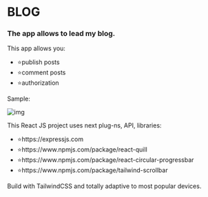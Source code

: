 # BLOG

### The app allows to lead my blog.

<p>This app allows you:</p>
<ul>
<li>⭐publish posts</li>
<li>⭐comment posts</li>
<li>⭐authorization</li>
</ul>

<p>Sample:</p>

![img](https://github.com/user-attachments/assets/16ba9372-3043-4dbf-9050-3d816305a155)

<p>This React JS project uses next plug-ns, API, libraries:</p>
<ul>
<li>⭐https://expressjs.com</li>
<li>⭐https://www.npmjs.com/package/react-quill</li>
<li>⭐https://www.npmjs.com/package/react-circular-progressbar</li>
<li>⭐https://www.npmjs.com/package/tailwind-scrollbar</li>
</ul>

<p>Build with TailwindCSS and totally adaptive to most popular devices.</p>
